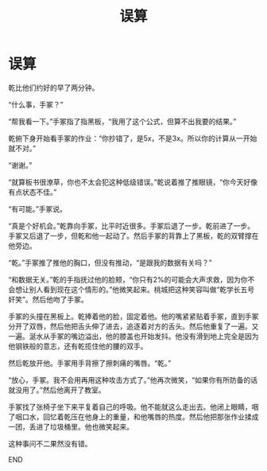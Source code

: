 ﻿---
title: 误算
fandom: 网球王子
characters: 乾贞治/手冢国光
rating: General
excerpt: 求助有风险，开口需谨慎。
source: Miscalculation by Halrloprillalar
sourcelink: https://prillalar.livejournal.com/228628.html
---

# 误算



乾比他们约好的早了两分钟。

“什么事，手冢？”

“帮我看一下。”手冢指了指黑板，“我用了这个公式，但算不出我要的结果。”

乾俯下身开始看手冢的作业：“你抄错了，是5x，不是3x。所以你的计算从一开始就不对。”

“谢谢。”

“就算板书很潦草，你也不太会犯这种低级错误。”乾说着推了推眼镜，“你今天好像有点状态不佳。”

“有可能。”手冢说。

“真是个好机会。”乾靠向手冢，比平时近很多。手冢后退了一步。乾前进了一步。手冢又后退了一步，但乾和他一起动了。然后手冢的背靠上了黑板，乾的双臂撑在他旁边。

“乾。”手冢推了推他的胸口，但没有推动，“是跟我的数据有关吗？”

“和数据无关。”乾的手指抚过他的脸颊，“你只有2%的可能会大声求救，因为你不会想让别人看到现在这个情形的。”他微笑起来。桃城把这种笑容叫做“乾学长五号奸笑”。然后他吻了手冢。

手冢的头撞在黑板上。乾捧着他的脸，固定着他。他的嘴紧紧贴着手冢，直到手冢分开了双唇，然后他把舌头伸了进去，追逐着对方的舌头。然后他重复了一遍。又一遍。涎水从手冢的嘴边溢出，他的膝盖也开始发抖。他没有滑到地上完全是因为他钢铁般的意志，还有乾揽住他的腰的双手。

然后乾放开他。手冢用手背擦了擦刺痛的嘴唇。“乾。”

“放心，手冢。我不会用再用这种攻击方式了。”他再次微笑，“如果你有所防备的话就没用了。”然后他离开了教室。

手冢找了张椅子坐下来平复着自己的呼吸。他不能就这么走出去。他闭上眼睛，咽了咽口水，回忆着乾压在他身上的重量，和他嘴唇的热度。然后他把那张作业揉成一团，丢进了垃圾桶里。他也微笑起来。

这种事问不二果然没有错。



END
